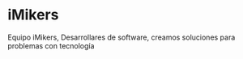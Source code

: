 # iMikers
Equipo iMikers, Desarrollares de software, creamos soluciones para problemas con tecnología
